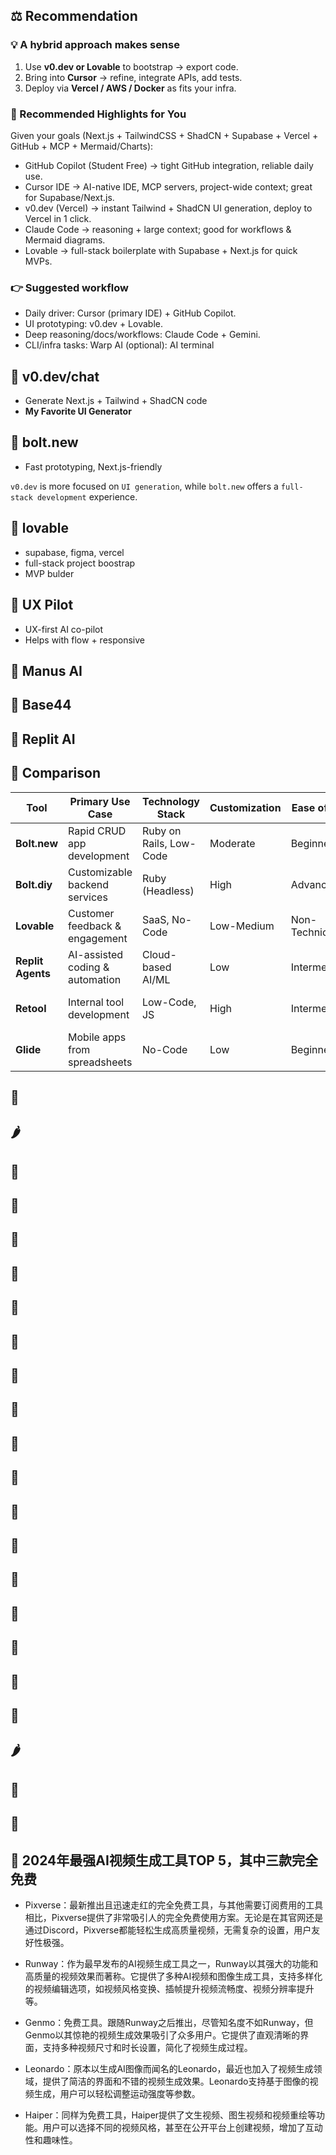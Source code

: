 ## ⚖️ Recommendation
    
### 💡 A hybrid approach makes sense

1. Use **v0.dev or Lovable** to bootstrap → export code.
2. Bring into **Cursor** → refine, integrate APIs, add tests.
3. Deploy via **Vercel / AWS / Docker** as fits your infra.

### 🌟 Recommended Highlights for You

Given your goals (Next.js + TailwindCSS + ShadCN + Supabase + Vercel + GitHub + MCP + Mermaid/Charts):

- GitHub Copilot (Student Free) → tight GitHub integration, reliable daily use.
- Cursor IDE → AI-native IDE, MCP servers, project-wide context; great for Supabase/Next.js.
- v0.dev (Vercel) → instant Tailwind + ShadCN UI generation, deploy to Vercel in 1 click.
- Claude Code → reasoning + large context; good for workflows & Mermaid diagrams.
- Lovable → full-stack boilerplate with Supabase + Next.js for quick MVPs.

### 👉 Suggested workflow

- Daily driver: Cursor (primary IDE) + GitHub Copilot.
- UI prototyping: v0.dev + Lovable.
- Deep reasoning/docs/workflows: Claude Code + Gemini.
- CLI/infra tasks: Warp AI (optional): AI terminal


## 🍒 v0.dev/chat

- Generate Next.js + Tailwind + ShadCN code
- **My Favorite UI Generator**

## 🍑 bolt.new

- Fast prototyping, Next.js-friendly

`v0.dev` is more focused on `UI generation`, while `bolt.new` offers a `full-stack development` experience.

## 🍍 lovable

- supabase, figma, vercel
- full-stack project boostrap
- MVP bulder

## 🍅 UX Pilot

- UX-first AI co-pilot
- Helps with flow + responsive

## 🍆 Manus AI

## 🥑 Base44

## 🥦 Replit AI

## 🥬 Comparison


| Tool             | Primary Use Case                 | Technology Stack       | Customization | Ease of Use | Integration | Pricing Model       | Ideal For                     |
|------------------|-----------------------------------|------------------------|---------------|-------------|-------------|---------------------|-------------------------------|
| **Bolt.new**     | Rapid CRUD app development        | Ruby on Rails, Low-Code| Moderate      | Beginner    | APIs, DBs   | Freemium/Paid       | Startups, MVP builders        |
| **Bolt.diy**     | Customizable backend services     | Ruby (Headless)        | High          | Advanced    | APIs, Webhooks | Open-Source/Paid  | Developers, Technical teams   |
| **Lovable**      | Customer feedback & engagement    | SaaS, No-Code          | Low-Medium    | Non-Technical| CRM, Email  | Subscription        | Product Managers, Support     |
| **Replit Agents**| AI-assisted coding & automation   | Cloud-based AI/ML      | Low           | Intermediate| Replit-only | Free/Paid Tiers     | Students, Educators, Hackers  |
| **Retool**       | Internal tool development         | Low-Code, JS           | High          | Intermediate| 100+ APIs   | Freemium/Enterprise | Enterprise, Internal tools    |
| **Glide**        | Mobile apps from spreadsheets     | No-Code                | Low           | Beginner    | Google Workspace | Freemium/Paid    | Small businesses, Non-devs    |


## 🥒

## 🌶

## 🌽

## 🥕

## 🍓


## 🥑

## 🍓

## 🍒

## 🍑

## 🥭

## 🍍

## 🥥

## 🥝

## 🍅

## 🍆

## 🥑

## 🥦

## 🥬

## 🥒

## 🌶

## 🌽

## 🥕


## 🥭 2024年最强AI视频生成工具TOP 5，其中三款完全免费

- Pixverse：最新推出且迅速走红的完全免费工具，与其他需要订阅费用的工具相比，Pixverse提供了非常吸引人的完全免费使用方案。无论是在其官网还是通过Discord，Pixverse都能轻松生成高质量视频，无需复杂的设置，用户友好性极强。

- Runway：作为最早发布的AI视频生成工具之一，Runway以其强大的功能和高质量的视频效果而著称。它提供了多种AI视频和图像生成工具，支持多样化的视频编辑选项，如视频风格变换、插帧提升视频流畅度、视频分辨率提升等。

- Genmo：免费工具。跟随Runway之后推出，尽管知名度不如Runway，但Genmo以其惊艳的视频生成效果吸引了众多用户。它提供了直观清晰的界面，支持多种视频尺寸和时长设置，简化了视频生成过程。

- Leonardo：原本以生成AI图像而闻名的Leonardo，最近也加入了视频生成领域，提供了简洁的界面和不错的视频生成效果。Leonardo支持基于图像的视频生成，用户可以轻松调整运动强度等参数。

- Haiper：同样为免费工具，Haiper提供了文生视频、图生视频和视频重绘等功能。用户可以选择不同的视频风格，甚至在公开平台上创建视频，增加了互动性和趣味性。

